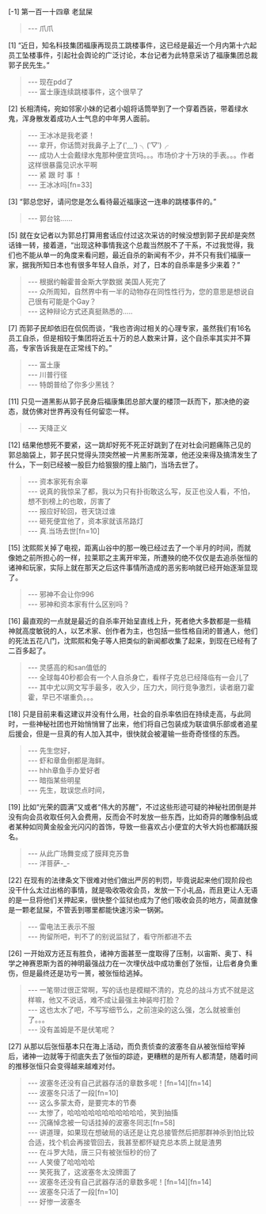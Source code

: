
[-1] 第一百一十四章 老鼠屎
>--- 爪爪<br>

[1] “近日，知名科技集团福康再现员工跳楼事件，这已经是最近一个月内第十六起员工坠楼事件，引起社会舆论的广泛讨论，本台记者为此特意采访了福康集团总裁郭子民先生。”
>--- 现在pdd了<br>
>--- 富士康连续跳楼事件，这个很早了<br>

[2] 长相清纯，宛如邻家小妹的记者小姐将话筒举到了一个穿着西装，带着绿水鬼，浑身散发着成功人士气息的中年男人面前。
>--- 王冰冰是我老婆！<br>
>--- 拿开，你话筒对我鼻子上了(‵﹏′) ╮(‵▽′)╭<br>
>--- 成功人士会戴绿水鬼那种便宜货吗。。。市场价才十万块的手表。。。作者这样很暴露见识水平啊<br>
>--- 紧 跟 时 事 ！<br>
>--- 王冰冰吗[fn=33]<br>

[3] “郭总您好，请问您是怎么看待最近福康这一连串的跳楼事件的。”
>--- 郭台铭……<br>

[5] 就在女记者以为郭总打算用套话应付过这次采访的时候没想到郭子民却是突然话锋一转，接着道，“出现这种事情我这个总裁当然脱不了干系，不过我觉得，我们也不能从单一的角度来看问题，最近自杀的新闻有不少，并不只有我们福康一家，据我所知日本也有很多年轻人自杀，对了，日本的自杀率是多少来着？”
>--- 根据约翰霍普金斯大学数据 美国人死完了<br>
>--- 众所周知，自然界中有一半的动物存在同性性行为，您的意思是想说自己很有可能是个Gay？<br>
>--- 这种辩论方式还真挺熟悉的.....<br>

[7] 而郭子民却依旧在侃侃而谈，“我也咨询过相关的心理专家，虽然我们有16名员工自杀，但是相较于集团将近五十万的总人数来计算，这个自杀率其实并不算高，专家告诉我是在正常线下的。”
>--- 富土康<br>
>--- 川普行径<br>
>--- 特朗普给了你多少黑钱？<br>

[11] 只见一道黑影从郭子民身后福康集团总部大厦的楼顶一跃而下，那决绝的姿态，就仿佛对世界再没有任何留恋一样。
>--- 天降正义<br>

[12] 结果他想死不要紧，这一跳却好死不死正好跳到了在对社会问题痛陈己见的郭总脑袋上，郭子民只觉得头顶突然被一片黑影所笼罩，他还没来得及搞清发生了什么，下一刻已经被一股巨力给狠狠的撞上脑门，当场去世了。
>--- 资本家死有余辜<br>
>--- 说真的我惊呆了都，我以为只有扑街敢这么写，反正也没人看，不怕，想不到榜上的也敢，厉害了<br>
>--- 报应好轮回，苍天饶过谁<br>
>--- 砸死便宜他了，资本家就该吊路灯<br>
>--- 真.当场去世[fn=10]<br>

[15] 沈熙熙关掉了电视，距离山谷中的那一晚已经过去了一个半月的时间，而就像她之前所担心的一样，拉莱耶之主离开牢笼，所遭殃的绝不仅仅是去追杀张恒的诸神和玩家，实际上就在那天之后这件事情所造成的恶劣影响就已经开始逐渐显现了。
>--- 邪神不会让你996<br>
>--- 邪神和资本家有什么区别吗？<br>

[16] 最直观的一点就是最近的自杀率开始呈直线上升，死者绝大多数都是一些精神就高度敏锐的人，以艺术家、创作者为主，也包括一些性格自闭的普通人，他们的死法五花八门，沈熙熙和兔子等人把类似的新闻都收集了起来，到现在已经有了二百多起了。
>--- 灵感高的和san值低的<br>
>--- 全球每40秒都会有一个人自杀身亡，看样子克总已经降临有一会儿了<br>
>--- 其中尤以网文写手最多，收入少，压力大，同行竞争激烈，读者磨刀霍霍，早已不堪重负。。。<br>

[18] 只是目前来看这建议并没有什么用，社会的自杀率依旧在持续走高，与此同时，一些神秘社团也开始悄悄冒了出来，他们将自己包装成为联谊俱乐部或者追星后援会，但是一旦真的有人加入其中，很快就会被灌输一些奇奇怪怪的东西。
>--- 先生您好，<br>
>--- 虾和章鱼倒都是海鲜。<br>
>--- hhh章鱼手办爱好者<br>
>--- 暗指某些明星<br>
>--- 先生，耽误您点时间，<br>

[19] 比如“光荣的圆满”又或者“伟大的苏醒”，不过这些形迹可疑的神秘社团倒是并没有向会员收取任何入会费用，反而会不时发放一些东西，比如奇异的雕像制品或者某种如同黄金般金光闪闪的首饰，导致一些喜欢占小便宜的大爷大妈也都踊跃报名。
>--- 从此广场舞变成了膜拜克苏鲁<br>
>--- 洋菩萨-_-<br>

[22] 在现有的法律条文下很难对他们做出严厉的判罚，毕竟说起来他们现阶段也没干什么太过出格的事情，就是吸收吸收会员，发放一下小礼品，而且更让人无语的是一旦将他们关押起来，很快整个监狱也成为了他们吸收会员的地方，简直就像是一颗老鼠屎，不管丢到哪里都能快速污染一锅粥。
>--- 雷电法王表示不服<br>
>--- 拘留所吧，判不了的别说监狱了，看守所都进不去<br>

[26] 一开始双方还互有胜负，诸神方面甚至一度取得了压制，以宙斯、奥丁、科学之神赛恩斯为首的神明最强战力在一次埋伏战中成功重创了张恒，让后者身负重伤，但是最终还是功亏一篑，被张恒给逃掉。
>--- 一笔带过很正常啊，写的话也是模糊不清的，克总的战斗方式不就是这样嘛，他又不说话，难不成让最强主神装哔打脸？<br>
>--- 这也太水了吧，不写写细节么，之前渲染的这么强，怎么就被重创了。。。<br>
>--- 没有盖姆是不是伏笔呢？<br>

[27] 从那以后张恒基本只在海上活动，而负责侦查的波塞冬自从被张恒给宰掉后，诸神一边就等于彻底失去了张恒的踪迹，更糟糕的是所有人都清楚，随着时间的推移张恒只会变得越来越难对付。
>--- 波塞冬还没有自己武器存活的章数多呢！[fn=14][fn=14]<br>
>--- 波塞冬只活了一段[fn=10]<br>
>--- 这么多蒙太奇，是要完本的节奏<br>
>--- 太惨了，哈哈哈哈哈哈哈哈哈哈哈，笑到抽搐<br>
>--- 沉痛悼念被一句话挂掉的波塞冬同志[fn=58]<br>
>--- 讲道理，如果现在想破局的话还是让克总接管然后把那群神杀到怕比较合适，找个机会再接管回去，我甚至都怀疑克总本质上就是渣男<br>
>--- 在斗罗大陆，唐三只有被张恒秒的份了<br>
>--- 人笑傻了哈哈哈哈<br>
>--- 笑死我了，这波塞冬太没牌面了<br>
>--- 波塞冬还没有自己武器存活的章数多呢！[fn=14][fn=14]<br>
>--- 波塞冬只活了一段[fn=10]<br>
>--- 好惨一波塞冬<br>
